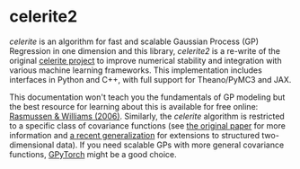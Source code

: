 # celerite2

_celerite_ is an algorithm for fast and scalable Gaussian Process (GP)
Regression in one dimension and this library, _celerite2_ is a re-write of the
original [celerite project](https://celerite.readthedocs.io) to improve
numerical stability and integration with various machine learning frameworks.
This implementation includes interfaces in Python and C++, with full support for
Theano/PyMC3 and JAX.

This documentation won't teach you the fundamentals of GP modeling but the best
resource for learning about this is available for free online: [Rasmussen &
Williams (2006)](http://www.gaussianprocess.org/gpml/). Similarly, the
_celerite_ algorithm is restricted to a specific class of covariance functions
(see [the original paper](https://arxiv.org/abs/1703.09710) for more information
and [a recent generalization](https://arxiv.org/abs/2007.05799) for extensions
to structured two-dimensional data). If you need scalable GPs with more general
covariance functions, [GPyTorch](https://gpytorch.ai/) might be a good choice.
